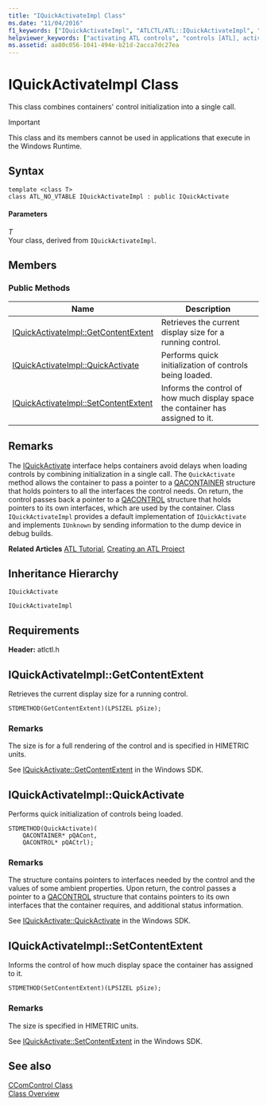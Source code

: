 ```yaml
---
title: "IQuickActivateImpl Class"
ms.date: "11/04/2016"
f1_keywords: ["IQuickActivateImpl", "ATLCTL/ATL::IQuickActivateImpl", "ATLCTL/ATL::IQuickActivateImpl::GetContentExtent", "ATLCTL/ATL::IQuickActivateImpl::QuickActivate", "ATLCTL/ATL::IQuickActivateImpl::SetContentExtent"]
helpviewer_keywords: ["activating ATL controls", "controls [ATL], activating", "IQuickActivateImpl class", "IQuickActivate ATL implementation"]
ms.assetid: aa80c056-1041-494e-b21d-2acca7dc27ea
---
```

# IQuickActivateImpl Class

This class combines containers' control initialization into a single call.

> [!IMPORTANT]
>  This class and its members cannot be used in applications that execute in the Windows Runtime.

## Syntax

```
template <class T>
class ATL_NO_VTABLE IQuickActivateImpl : public IQuickActivate
```

#### Parameters

*T*<br/>
Your class, derived from `IQuickActivateImpl`.

## Members

### Public Methods

|Name|Description|
|----------|-----------------|
|[IQuickActivateImpl::GetContentExtent](#getcontentextent)|Retrieves the current display size for a running control.|
|[IQuickActivateImpl::QuickActivate](#quickactivate)|Performs quick initialization of controls being loaded.|
|[IQuickActivateImpl::SetContentExtent](#setcontentextent)|Informs the control of how much display space the container has assigned to it.|

## Remarks

The [IQuickActivate](/windows/win32/api/ocidl/nn-ocidl-iquickactivate) interface helps containers avoid delays when loading controls by combining initialization in a single call. The `QuickActivate` method allows the container to pass a pointer to a [QACONTAINER](/windows/win32/api/ocidl/ns-ocidl-qacontainer) structure that holds pointers to all the interfaces the control needs. On return, the control passes back a pointer to a [QACONTROL](/windows/win32/api/ocidl/ns-ocidl-qacontrol) structure that holds pointers to its own interfaces, which are used by the container. Class `IQuickActivateImpl` provides a default implementation of `IQuickActivate` and implements `IUnknown` by sending information to the dump device in debug builds.

**Related Articles** [ATL Tutorial](../../atl/active-template-library-atl-tutorial.md), [Creating an ATL Project](../../atl/reference/creating-an-atl-project.md)

## Inheritance Hierarchy

`IQuickActivate`

`IQuickActivateImpl`

## Requirements

**Header:** atlctl.h

## <a name="getcontentextent"></a>  IQuickActivateImpl::GetContentExtent

Retrieves the current display size for a running control.

```
STDMETHOD(GetContentExtent)(LPSIZEL pSize);
```

### Remarks

The size is for a full rendering of the control and is specified in HIMETRIC units.

See [IQuickActivate::GetContentExtent](/windows/win32/api/ocidl/nf-ocidl-iquickactivate-getcontentextent) in the Windows SDK.

## <a name="quickactivate"></a>  IQuickActivateImpl::QuickActivate

Performs quick initialization of controls being loaded.

```
STDMETHOD(QuickActivate)(
    QACONTAINER* pQACont,
    QACONTROL* pQACtrl);
```

### Remarks

The structure contains pointers to interfaces needed by the control and the values of some ambient properties. Upon return, the control passes a pointer to a [QACONTROL](/windows/win32/api/ocidl/ns-ocidl-qacontrol) structure that contains pointers to its own interfaces that the container requires, and additional status information.

See [IQuickActivate::QuickActivate](/windows/win32/api/ocidl/nf-ocidl-iquickactivate-quickactivate) in the Windows SDK.

## <a name="setcontentextent"></a>  IQuickActivateImpl::SetContentExtent

Informs the control of how much display space the container has assigned to it.

```
STDMETHOD(SetContentExtent)(LPSIZEL pSize);
```

### Remarks

The size is specified in HIMETRIC units.

See [IQuickActivate::SetContentExtent](/windows/win32/api/ocidl/nf-ocidl-iquickactivate-setcontentextent) in the Windows SDK.

## See also

[CComControl Class](../../atl/reference/ccomcontrol-class.md)<br/>
[Class Overview](../../atl/atl-class-overview.md)
